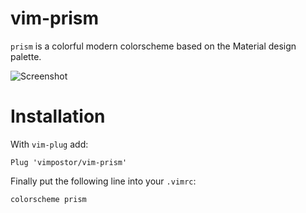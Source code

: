 # vim-prism

`prism` is a colorful modern colorscheme based on the Material design palette.

![Screenshot](https://user-images.githubusercontent.com/21310755/140586022-d1fe7826-b0d6-48b1-8466-12813317a107.png)
# Installation

With `vim-plug` add:

```vim
Plug 'vimpostor/vim-prism'
```

Finally put the following line into your `.vimrc`:

```vim
colorscheme prism
```

